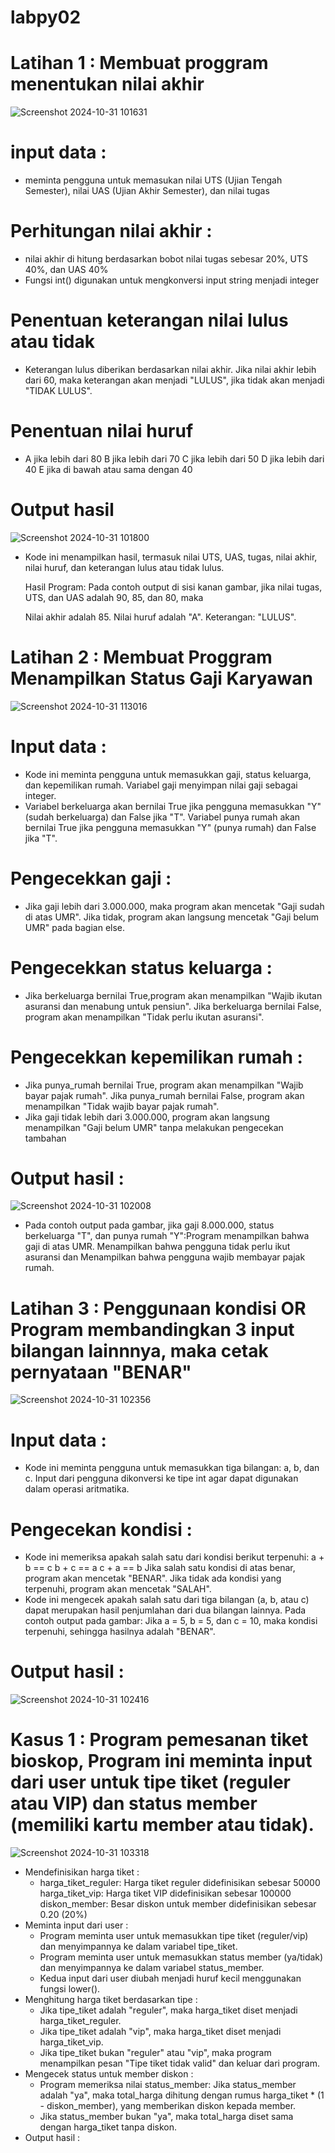 # labpy02
# Latihan 1 : Membuat proggram menentukan nilai akhir
![Screenshot 2024-10-31 101631](https://github.com/user-attachments/assets/8cc498bd-2c28-4fcd-96ff-90c707b19494)

# input data :
 - meminta pengguna untuk memasukan nilai UTS (Ujian Tengah Semester), nilai UAS (Ujian Akhir Semester), dan nilai tugas  
# Perhitungan nilai akhir :
 - nilai akhir di hitung berdasarkan bobot nilai tugas sebesar 20%, UTS 40%, dan UAS 40%
 - Fungsi int() digunakan untuk mengkonversi input string menjadi integer
# Penentuan keterangan nilai lulus atau tidak
 - Keterangan lulus diberikan berdasarkan nilai akhir. Jika nilai akhir lebih dari 60, maka keterangan akan menjadi "LULUS", jika tidak akan menjadi "TIDAK LULUS".
# Penentuan nilai huruf
 - A jika lebih dari 80 B jika lebih dari 70 C jika lebih dari 50 D jika lebih dari 40 E jika di bawah atau sama dengan 40
# Output hasil
![Screenshot 2024-10-31 101800](https://github.com/user-attachments/assets/4fa11123-4440-4f91-84eb-7bb3b6976beb)

 - Kode ini menampilkan hasil, termasuk nilai UTS, UAS, tugas, nilai akhir, nilai huruf, dan keterangan lulus atau tidak lulus.

   Hasil Program: Pada contoh output di sisi kanan gambar, jika nilai tugas, UTS, dan UAS adalah 90, 85, dan 80, maka

   Nilai akhir adalah 85. Nilai huruf adalah "A". Keterangan: "LULUS".

# Latihan 2 : Membuat Proggram Menampilkan Status Gaji Karyawan
![Screenshot 2024-10-31 113016](https://github.com/user-attachments/assets/7726f830-ffa3-4b2a-8e36-da533b3aeb01)

# Input data :
  - Kode ini meminta pengguna untuk memasukkan gaji, status keluarga, dan kepemilikan rumah. Variabel gaji menyimpan nilai gaji sebagai integer.
  - Variabel berkeluarga akan bernilai True jika pengguna memasukkan "Y" (sudah berkeluarga) dan False jika "T". Variabel punya rumah akan bernilai True jika pengguna 
    memasukkan "Y" (punya rumah) dan False jika "T".
# Pengecekkan gaji : 
  - Jika gaji lebih dari 3.000.000, maka program akan mencetak "Gaji sudah di atas UMR". Jika tidak, program akan langsung mencetak "Gaji belum UMR" pada bagian else.
# Pengecekkan status keluarga :
  - Jika berkeluarga bernilai True,program akan menampilkan "Wajib ikutan asuransi dan menabung untuk pensiun". Jika berkeluarga bernilai False, program akan menampilkan 
   "Tidak perlu ikutan asuransi".
# Pengecekkan kepemilikan rumah :
  -  Jika punya_rumah bernilai True, program akan menampilkan "Wajib bayar pajak rumah". Jika punya_rumah bernilai False, program akan menampilkan "Tidak wajib bayar pajak 
     rumah".
  - Jika gaji tidak lebih dari 3.000.000, program akan langsung menampilkan "Gaji belum UMR" tanpa melakukan pengecekan tambahan
# Output hasil :
![Screenshot 2024-10-31 102008](https://github.com/user-attachments/assets/a49a908f-cd60-43ee-b92d-0c8e8c9fb104)

  - Pada contoh output pada gambar, jika gaji 8.000.000, status berkeluarga "T", dan punya rumah "Y":Program menampilkan bahwa gaji di atas UMR. Menampilkan bahwa pengguna 
    tidak perlu ikut asuransi dan Menampilkan bahwa pengguna wajib membayar pajak rumah.

# Latihan 3 : Penggunaan kondisi OR Program membandingkan 3 input bilangan lainnnya, maka cetak pernyataan "BENAR"
![Screenshot 2024-10-31 102356](https://github.com/user-attachments/assets/2b9c0990-bbcb-472a-a8e0-751ec4877c94)

# Input data :
  - Kode ini meminta pengguna untuk memasukkan tiga bilangan: a, b, dan c. Input dari pengguna dikonversi ke tipe int agar dapat digunakan dalam operasi aritmatika.
# Pengecekan kondisi :
  - Kode ini memeriksa apakah salah satu dari kondisi berikut terpenuhi: a + b == c b + c == a c + a == b Jika salah satu kondisi di atas benar, program akan mencetak 
    "BENAR". Jika tidak ada kondisi yang terpenuhi, program akan mencetak "SALAH".
  - Kode ini mengecek apakah salah satu dari tiga bilangan (a, b, atau c) dapat merupakan hasil penjumlahan dari dua bilangan lainnya. Pada contoh output pada
    gambar: Jika a = 5, b = 5, dan c = 10, maka kondisi terpenuhi, sehingga hasilnya adalah "BENAR".
# Output hasil :
![Screenshot 2024-10-31 102416](https://github.com/user-attachments/assets/62ab8930-50b8-4825-a0f1-ec0ae4558751)

# Kasus 1 : Program pemesanan tiket bioskop, Program ini meminta input dari user untuk tipe tiket (reguler atau VIP) dan status member (memiliki kartu member atau tidak).
![Screenshot 2024-10-31 103318](https://github.com/user-attachments/assets/dbd22638-6445-44f9-96d2-412b393faeca)

- Mendefinisikan harga tiket :
  - harga_tiket_reguler: Harga tiket reguler didefinisikan sebesar 50000 harga_tiket_vip: Harga tiket VIP didefinisikan sebesar 100000 diskon_member: Besar diskon untuk 
    member didefinisikan sebesar 0.20 (20%)
- Meminta input dari user :
  - Program meminta user untuk memasukkan tipe tiket (reguler/vip) dan menyimpannya ke dalam variabel tipe_tiket.
  - Program meminta user untuk memasukkan status member (ya/tidak) dan menyimpannya ke dalam variabel status_member.
  - Kedua input dari user diubah menjadi huruf kecil menggunakan fungsi lower().
- Menghitung harga tiket berdasarkan tipe :
  - Jika tipe_tiket adalah "reguler", maka harga_tiket diset menjadi harga_tiket_reguler.
  - Jika tipe_tiket adalah "vip", maka harga_tiket diset menjadi harga_tiket_vip.
  - Jika tipe_tiket bukan "reguler" atau "vip", maka program menampilkan pesan "Tipe tiket tidak valid" dan keluar dari program.
- Mengecek status untuk member diskon :
  - Program memeriksa nilai status_member: Jika status_member adalah "ya", maka total_harga dihitung dengan rumus harga_tiket * (1 - diskon_member), yang memberikan diskon 
    kepada member.
  - Jika status_member bukan "ya", maka total_harga diset sama dengan harga_tiket tanpa diskon.
- Output hasil :






   



